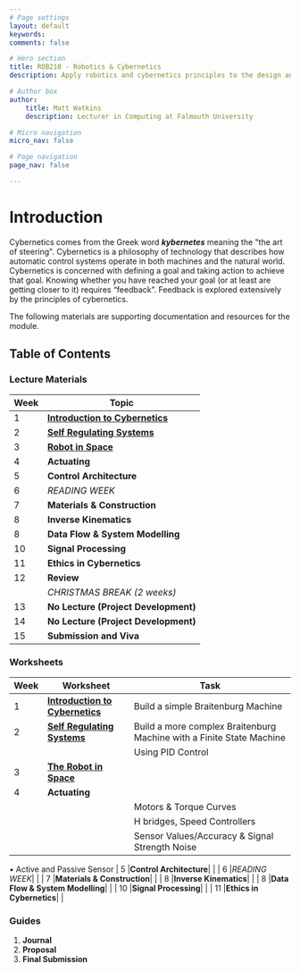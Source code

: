 ```yaml
---
# Page settings
layout: default
keywords:
comments: false

# Hero section
title: ROB210 - Robotics & Cybernetics
description: Apply robotics and cybernetics principles to the design and development of simple robot prototypes.

# Author box
author:
    title: Matt Watkins
    description: Lecturer in Computing at Falmouth University

# Micro navigation
micro_nav: false

# Page navigation
page_nav: false

---
```


# Introduction

Cybernetics comes from the Greek word ***kybernetes*** meaning the "the art of steering". Cybernetics is a philosophy of technology that describes how automatic control systems operate in both machines and the natural world. Cybernetics is concerned with defining a goal and taking action to achieve that goal. Knowing whether you have reached your goal (or at least are getting closer to it) requires “feedback”. Feedback is explored extensively by the principles of cybernetics.

The following materials are supporting documentation and resources for the module.

## Table of Contents

### Lecture Materials

|Week|Topic|
|--|--|
| 1 | **[Introduction to Cybernetics](../rob210/lectures/intro-cybernetics-lm "Introduction to Cybernetics")** |
| 2 | **[Self Regulating Systems](../rob210/lectures/self-regulating-systems-lm "Self Regulating Systems")** |
| 3 | **[Robot in Space](../rob210/lectures/robot-in-space-lm "Robot in Space")** |
| 4 | **Actuating**|
| 5 | **Control Architecture**|
| 6 | *READING WEEK*|
| 7 |**Materials & Construction**|
| 8 |**Inverse Kinematics**|
| 8 |**Data Flow & System Modelling**|
| 10 |**Signal Processing**|
| 11 |**Ethics in Cybernetics**|
| 12 |**Review**|
|  |*CHRISTMAS BREAK (2 weeks)*|
| 13 |**No Lecture (Project Development)**|
| 14 |**No Lecture (Project Development)**|
| 15 |**Submission and Viva**|

### Worksheets

|Week|Worksheet|Task|
|--|--|--|
| 1 | **[Introduction to Cybernetics](../rob210/worksheets/intro-cybernetics-ws "Introduction to Cybernetics")**| Build a simple Braitenburg Machine|
| 2 | **[Self Regulating Systems](../rob210/worksheets/intro-cybernetics-ws "Introduction to Cybernetics")**| Build a more complex Braitenburg Machine with a Finite State Machine|
| | | Using PID Control|
| 3 |**[The Robot in Space](../rob210/worksheets/intro-cybernetics-ws "Introduction to Cybernetics")**| |
| 4 |**Actuating**| |
| | |  Motors & Torque Curves |
| | | H bridges, Speed Controllers |
| | | Sensor Values/Accuracy & Signal Strength Noise |

• Active and Passive Sensor
| 5 |**Control Architecture**| |
| 6 |*READING WEEK*| |
| 7 |**Materials & Construction**| |
| 8 |**Inverse Kinematics**| |
| 8 |**Data Flow & System Modelling**| |
| 10 |**Signal Processing**| |
| 11 |**Ethics in Cybernetics**| |

### Guides
1. **Journal**
2. **Proposal**
3. **Final Submission**
<!--stackedit_data:
eyJoaXN0b3J5IjpbNjUwNjgxNDA0LC0xMzgwNDYzMzEzLC03Nj
k2MzkwNDEsLTEzNzU5OTY4NjQsMTU1NzQwMzg5Nyw4MDczODMx
NjQsNjA3MDYzNTI0LC0xODk4OTU1MDM2LDU4NzU1OTUzOSwxNT
U0NTM3MTc5LC0xODc3MDQ1Mzk1LC0xNjcyMTI3MTYzLDE4Nzk3
MTgzNTYsMjAyMzE3NjIwNywxMDkxOTUwNTYyLDMyMTU4NjgwNi
wtNTA5Mjk4MzYwLDk4MDQyMzQ3MCwxNDU1NjM1NjczLC0xMDY4
MjgwMzI5XX0=
-->